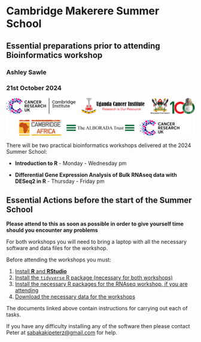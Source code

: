 # Cambridge Makerere Summer School
## Essential preparations prior to attending Bioinformatics workshop
### Ashley Sawle
### 21st October 2024

![](./images/Logos2024.png)

There will be two practical bioinformatics workshops delivered at the 2024 Summer School:

* **Introduction to R**  - Monday - Wednesday pm

* **Differential Gene Expression Analysis of Bulk RNAseq data with DESeq2 in R** - Thursday - Friday pm

## **Essential Actions before the start of the Summer School** 

**Please attend to this as soon as possible in order to give yourself time should you encounter any problems**

For both workshops you will need to bring a laptop with all the necessary
software and data files for the workshop. 

Before attending the workshops you must:

1. [Install **R** and **RStudio**](Precourse_Instructions.html#installing-r-and-rstudio)
2. [Install the `tidyverse` R package (necessary for both workshops)](Precourse_Instructions.html#installing-the-tidyverse-r-package)
2. [Install the necessary R packages for the RNAseq workshop, if you are attending](Precourse_Instructions.html#installing-packages-for-the-differential-gene-expression-analysis-workshop)
3. [Download the necessary data for the workshops](Precourse_Instructions.html#installing-packages-for-the-differential-gene-expression-analysis-workshop)

The documents linked above contain instructions for carrying out each of tasks.

If you have any difficulty installing any of the software then please contact
Peter at sabakakipeterz@gmail.com for help.

